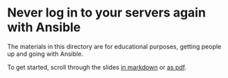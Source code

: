 # Never log in to your servers again with Ansible

The materials in this directory are for educational purposes, getting people up and going with Ansible.

To get started, scroll through the slides [in markdown](/pierce-edmiston/slides.md) or [as pdf](/pierce-edmiston/slides.pdf).
